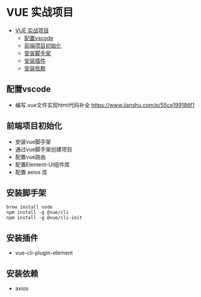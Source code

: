# VUE 实战项目
<!-- TOC -->

- [VUE 实战项目](#vue-实战项目)
    - [配置vscode](#配置vscode)
    - [前端项目初始化](#前端项目初始化)
    - [安装脚手架](#安装脚手架)
    - [安装插件](#安装插件)
    - [安装依赖](#安装依赖)

<!-- /TOC -->

## 配置vscode
* 编写.vue文件实现html代码补全 
https://www.jianshu.com/p/55ce199186f1





## 前端项目初始化
* 安装vue脚手架
* 通过vue脚手架创建项目
* 配置vue路由
* 配置Element-UI组件库
* 配置  axios 库

## 安装脚手架
```
brew install node
npm install -g @vue/cli
npm install -g @vue/cli-init
```

## 安装插件
* vue-cli-plugin-element


## 安装依赖
* axios

